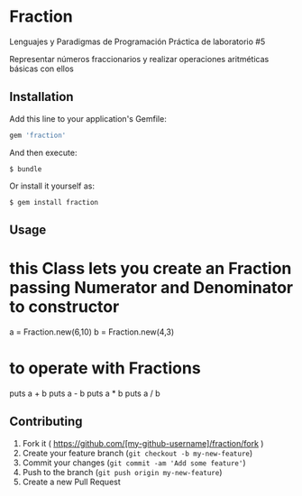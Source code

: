 # Fraction

Lenguajes y Paradigmas de Programación
Práctica de laboratorio #5

Representar números fraccionarios y realizar operaciones aritméticas básicas con ellos

## Installation

Add this line to your application's Gemfile:

```ruby
gem 'fraction'
```

And then execute:

    $ bundle

Or install it yourself as:

    $ gem install fraction

## Usage

# this Class lets you create an Fraction passing Numerator and Denominator to constructor
a = Fraction.new(6,10)
b = Fraction.new(4,3)
# to operate with Fractions
puts a + b
puts a - b
puts a * b
puts a / b

## Contributing

1. Fork it ( https://github.com/[my-github-username]/fraction/fork )
2. Create your feature branch (`git checkout -b my-new-feature`)
3. Commit your changes (`git commit -am 'Add some feature'`)
4. Push to the branch (`git push origin my-new-feature`)
5. Create a new Pull Request
